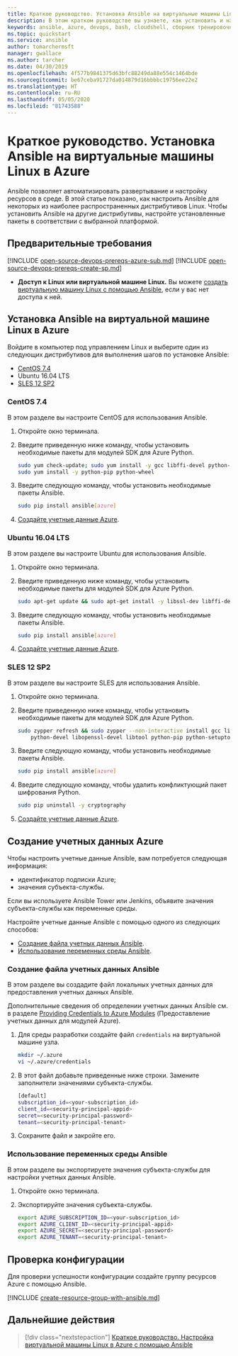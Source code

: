 ```yaml
---
title: Краткое руководство. Установка Ansible на виртуальные машины Linux в Azure
description: В этом кратком руководстве вы узнаете, как установить и настроить Ansible для управления ресурсами Azure в Ubuntu, CentOS и SLES.
keywords: ansible, azure, devops, bash, cloudshell, сборник тренировочных заданий, bash
ms.topic: quickstart
ms.service: ansible
author: tomarchermsft
manager: gwallace
ms.author: tarcher
ms.date: 04/30/2019
ms.openlocfilehash: 4f577b9841375d63bfc88249da88e554c1464bde
ms.sourcegitcommit: be67ceba91727da014879d16bbbbc19756ee22e2
ms.translationtype: HT
ms.contentlocale: ru-RU
ms.lasthandoff: 05/05/2020
ms.locfileid: "81743588"
---
```

# <a name="quickstart-install-ansible-on-linux-virtual-machines-in-azure"></a>Краткое руководство. Установка Ansible на виртуальные машины Linux в Azure

Ansible позволяет автоматизировать развертывание и настройку ресурсов в среде. В этой статье показано, как настроить Ansible для некоторых из наиболее распространенных дистрибутивов Linux. Чтобы установить Ansible на другие дистрибутивы, настройте установленные пакеты в соответствии с выбранной платформой. 

## <a name="prerequisites"></a>Предварительные требования

[!INCLUDE [open-source-devops-prereqs-azure-sub.md](../includes/open-source-devops-prereqs-azure-subscription.md)]
[!INCLUDE [open-source-devops-prereqs-create-sp.md](../includes/open-source-devops-prereqs-create-service-principal.md)]
- **Доступ к Linux или виртуальной машине Linux.** Вы можете [создать виртуальную машину Linux с помощью Ansible](/azure/virtual-network/quick-create-cli), если у вас нет доступа к ней.

## <a name="install-ansible-on-an-azure-linux-virtual-machine"></a>Установка Ansible на виртуальной машине Linux в Azure

Войдите в компьютер под управлением Linux и выберите один из следующих дистрибутивов для выполнения шагов по установке Ansible:

- [CentOS 7.4](#centos-74)
- Ubuntu 16.04 LTS
- [SLES 12 SP2](#sles-12-sp2)

### <a name="centos-74"></a>CentOS 7.4

В этом разделе вы настроите CentOS для использования Ansible.

1. Откройте окно терминала.

1. Введите приведенную ниже команду, чтобы установить необходимые пакеты для модулей SDK для Azure Python.

    ```bash
    sudo yum check-update; sudo yum install -y gcc libffi-devel python-devel openssl-devel epel-release
    sudo yum install -y python-pip python-wheel
    ```

1. Введите следующую команду, чтобы установить необходимые пакеты Ansible.

    ```bash
    sudo pip install ansible[azure]
    ```

1. [Создайте учетные данные Azure](#create-azure-credentials).

### <a name="ubuntu-1604-lts"></a>Ubuntu 16.04 LTS

В этом разделе вы настроите Ubuntu для использования Ansible.

1. Откройте окно терминала.

1. Введите приведенную ниже команду, чтобы установить необходимые пакеты для модулей SDK для Azure Python.

    ```bash
    sudo apt-get update && sudo apt-get install -y libssl-dev libffi-dev python-dev python-pip
    ```

1. Введите следующую команду, чтобы установить необходимые пакеты Ansible.

    ```bash
    sudo pip install ansible[azure]
    ```

1. [Создайте учетные данные Azure](#create-azure-credentials).

### <a name="sles-12-sp2"></a>SLES 12 SP2

В этом разделе вы настроите SLES для использования Ansible.

1. Откройте окно терминала.

1. Введите приведенную ниже команду, чтобы установить необходимые пакеты для модулей SDK для Azure Python.

    ```bash
    sudo zypper refresh && sudo zypper --non-interactive install gcc libffi-devel-gcc5 make \
        python-devel libopenssl-devel libtool python-pip python-setuptools
    ```

1. Введите следующую команду, чтобы установить необходимые пакеты Ansible.

    ```bash
    sudo pip install ansible[azure]
    ```

1. Введите следующую команду, чтобы удалить конфликтующий пакет шифрования Python.

    ```bash
    sudo pip uninstall -y cryptography
    ```

1. [Создайте учетные данные Azure](#create-azure-credentials).

## <a name="create-azure-credentials"></a>Создание учетных данных Azure

Чтобы настроить учетные данные Ansible, вам потребуется следующая информация:

* идентификатор подписки Azure; 
* значения субъекта-службы.

Если вы используете Ansible Tower или Jenkins, объявите значения субъекта-службы как переменные среды.

Настройте учетные данные Ansible с помощью одного из следующих способов:

- [Создание файла учетных данных Ansible](#file-credentials).
- [Использование переменных среды Ansible](#env-credentials).

### <a name="span-idfile-credentials-create-ansible-credentials-file"></a><span id="file-credentials"/> Создание файла учетных данных Ansible

В этом разделе вы создадите файл локальных учетных данных для предоставления учетных данных Ansible. 

Дополнительные сведения об определении учетных данных Ansible см. в разделе [Providing Credentials to Azure Modules](https://docs.ansible.com/ansible/guide_azure.html#providing-credentials-to-azure-modules) (Предоставление учетных данных для модулей Azure).

1. Для среды разработки создайте файл `credentials` на виртуальной машине узла.

    ```bash
    mkdir ~/.azure
    vi ~/.azure/credentials
    ```

1. В этот файл добавьте приведенные ниже строки. Замените заполнители значениями субъекта-службы.

    ```bash
    [default]
    subscription_id=<your-subscription_id>
    client_id=<security-principal-appid>
    secret=<security-principal-password>
    tenant=<security-principal-tenant>
    ```

1. Сохраните файл и закройте его.

### <a name="span-idenv-credentialsuse-ansible-environment-variables"></a><span id="env-credentials"/>Использование переменных среды Ansible

В этом разделе вы экспортируете значения субъекта-службы для настройки учетных данных Ansible.

1. Откройте окно терминала.

1. Экспортируйте значения субъекта-службы.

    ```bash
    export AZURE_SUBSCRIPTION_ID=<your-subscription_id>
    export AZURE_CLIENT_ID=<security-principal-appid>
    export AZURE_SECRET=<security-principal-password>
    export AZURE_TENANT=<security-principal-tenant>
    ```

## <a name="verify-the-configuration"></a>Проверка конфигурации

Для проверки успешности конфигурации создайте группу ресурсов Azure с помощью Ansible.

[!INCLUDE [create-resource-group-with-ansible.md](includes/ansible-snippet-create-resource-group.md)]

## <a name="next-steps"></a>Дальнейшие действия

> [!div class="nextstepaction"] 
> [Краткое руководство. Настройка виртуальной машины Linux в Azure с помощью Ansible](./vm-configure.md)